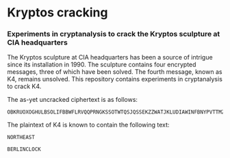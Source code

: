 # Kryptos cracking

### Experiments in cryptanalysis to crack the Kryptos sculpture at CIA headquarters

The Kryptos sculpture at CIA headquarters has been a source of intrigue since its installation in 1990. The sculpture contains four encrypted messages, three of which have been solved. The fourth message, known as K4, remains unsolved. This repository contains experiments in cryptanalysis to crack K4.

The as-yet uncracked ciphertext is as follows:

```
OBKRUOXOGHULBSOLIFBBWFLRVQQPRNGKSSOTWTQSJQSSEKZZWATJKLUDIAWINFBNYPVTTMZFPKWGDKZXTJCDIGKUHUAUEKCAR
```

The plaintext of K4 is known to contain the following text:

```
NORTHEAST
```

```
BERLINCLOCK
```

